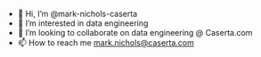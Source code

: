 - 👋 Hi, I’m @mark-nichols-caserta
- 👀 I’m interested in data engineering
- 💞️ I’m looking to collaborate on data engineering @ Caserta.com
- 📫 How to reach me mark.nichols@caserta.com

<!---
mark-nichols-caserta/mark-nichols-caserta is a ✨ special ✨ repository because its `README.md` (this file) appears on your GitHub profile.
You can click the Preview link to take a look at your changes.
--->
